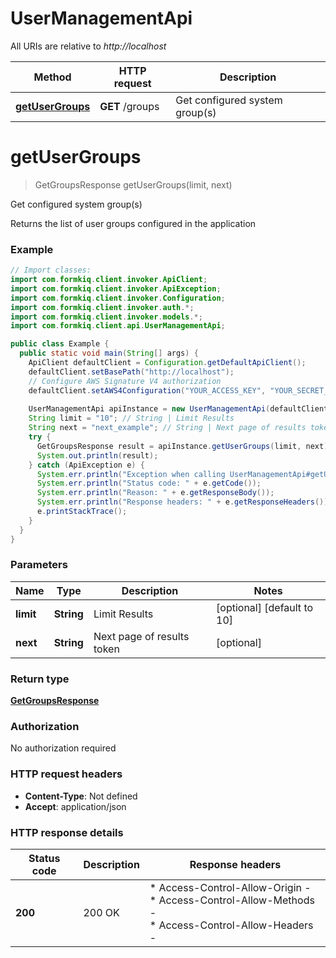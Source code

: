 # UserManagementApi

All URIs are relative to *http://localhost*

| Method | HTTP request | Description |
|------------- | ------------- | -------------|
| [**getUserGroups**](UserManagementApi.md#getUserGroups) | **GET** /groups | Get configured system group(s) |


<a id="getUserGroups"></a>
# **getUserGroups**
> GetGroupsResponse getUserGroups(limit, next)

Get configured system group(s)

Returns the list of user groups configured in the application

### Example
```java
// Import classes:
import com.formkiq.client.invoker.ApiClient;
import com.formkiq.client.invoker.ApiException;
import com.formkiq.client.invoker.Configuration;
import com.formkiq.client.invoker.auth.*;
import com.formkiq.client.invoker.models.*;
import com.formkiq.client.api.UserManagementApi;

public class Example {
  public static void main(String[] args) {
    ApiClient defaultClient = Configuration.getDefaultApiClient();
    defaultClient.setBasePath("http://localhost");
    // Configure AWS Signature V4 authorization
    defaultClient.setAWS4Configuration("YOUR_ACCESS_KEY", "YOUR_SECRET_KEY", "REGION", "SERVICE")
    
    UserManagementApi apiInstance = new UserManagementApi(defaultClient);
    String limit = "10"; // String | Limit Results
    String next = "next_example"; // String | Next page of results token
    try {
      GetGroupsResponse result = apiInstance.getUserGroups(limit, next);
      System.out.println(result);
    } catch (ApiException e) {
      System.err.println("Exception when calling UserManagementApi#getUserGroups");
      System.err.println("Status code: " + e.getCode());
      System.err.println("Reason: " + e.getResponseBody());
      System.err.println("Response headers: " + e.getResponseHeaders());
      e.printStackTrace();
    }
  }
}
```

### Parameters

| Name | Type | Description  | Notes |
|------------- | ------------- | ------------- | -------------|
| **limit** | **String**| Limit Results | [optional] [default to 10] |
| **next** | **String**| Next page of results token | [optional] |

### Return type

[**GetGroupsResponse**](GetGroupsResponse.md)

### Authorization

No authorization required

### HTTP request headers

 - **Content-Type**: Not defined
 - **Accept**: application/json

### HTTP response details
| Status code | Description | Response headers |
|-------------|-------------|------------------|
| **200** | 200 OK |  * Access-Control-Allow-Origin -  <br>  * Access-Control-Allow-Methods -  <br>  * Access-Control-Allow-Headers -  <br>  |

